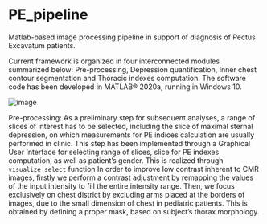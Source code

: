 # PE_pipeline
Matlab-based image processing pipeline in support of diagnosis of Pectus Excavatum patients.

Current framework is organized in four interconnected modules summarized below: Pre-processing, Depression quantification, Inner chest contour segmentation and Thoracic indexes computation. The software code has been developed in MATLAB® 2020a, running in Windows 10. 

![image](https://user-images.githubusercontent.com/58302565/125595264-331b32ee-87ce-4d07-9d46-761cdf072b14.png)

Pre-processing:
As a preliminary step for subsequent analyses, a range of slices of interest has to be selected, including the slice of maximal sternal depression, on which measurements for PE indices calculation are usually performed in clinic. This step has been implemented through a Graphical User Interface for selecting range of slices, slice for PE indexes computation, as well as patient’s gender. This is realized through `visualize_select` function
In order to improve low contrast inherent to CMR images, firstly we perform a contrast adjustment by remapping the values of the input intensity to fill the entire intensity range. Then, we focus exclusively on chest district by excluding arms placed at the borders of images, due to the small dimension of chest in pediatric patients. This is obtained by defining a proper mask, based on subject’s thorax morphology.



